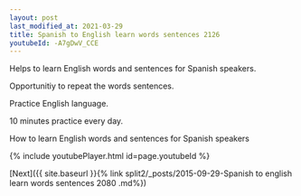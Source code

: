 ```yaml
---
layout: post
last_modified_at: 2021-03-29
title: Spanish to English learn words sentences 2126 
youtubeId: -A7gDwV_CCE
---
```

 
 
Helps to learn English words and sentences for Spanish speakers.

Opportunitiy to repeat the words sentences. 

Practice English language. 
 
10 minutes practice every day. 
 
How to learn English words and sentences for Spanish speakers 
 
{% include youtubePlayer.html id=page.youtubeId %}
 
 
[Next]({{ site.baseurl }}{% link  split2/_posts/2015-09-29-Spanish to english learn words sentences 2080 .md%})
 
